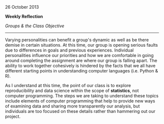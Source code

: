 26 October 2013

**Weekly Reflection**

_Groups & the Class Objective_

-----

Varying personalities can benefit a group's dynamic as well as be there demise in certain situations. At this time, our group is opening serious faults due to differences in goals and previous experiences.  Individual personalities influence our priorities and how we are comfortable in going around completing the assignment are where our group is falling apart.  The ability to work together cohesively is hindered by the facts that we all have different starting points in understanding computer languages (i.e. Python & R).

As I understand at this time, the point of our class is to explore reproducibility and data science within the scope of **statistics**, not computer programming.  The steps we are taking to understand these topics include elements of computer programming that help to provide new ways of examining data and sharing more transparently our analysis, but individuals are too focused on these details rather than hammering out our project.
